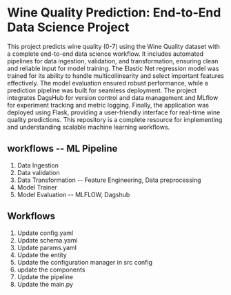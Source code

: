 # Wine Quality Prediction: End-to-End Data Science Project

This project predicts wine quality (0-7) using the Wine Quality dataset with a complete end-to-end data science workflow. It includes automated pipelines for data ingestion, validation, and transformation, ensuring clean and reliable input for model training. The Elastic Net regression model was trained for its ability to handle multicollinearity and select important features effectively. The model evaluation ensured robust performance, while a prediction pipeline was built for seamless deployment. The project integrates DagsHub for version control and data management and MLflow for experiment tracking and metric logging. Finally, the application was deployed using Flask, providing a user-friendly interface for real-time wine quality predictions. This repository is a complete resource for implementing and understanding scalable machine learning workflows.

## workflows  -- ML Pipeline
1. Data Ingestion
2. Data validation
3. Data Transformation -- Feature Engineering, Data preprocessing
4. Model Trainer
5. Model Evaluation -- MLFLOW, Dagshub

## Workflows

1. Update config.yaml
2. Update schema.yaml
3. Update params.yaml
4. Update the entity
5. Update the configuration manager in src config
6. update the components
7. Update the pipeline
8. Update the main.py
